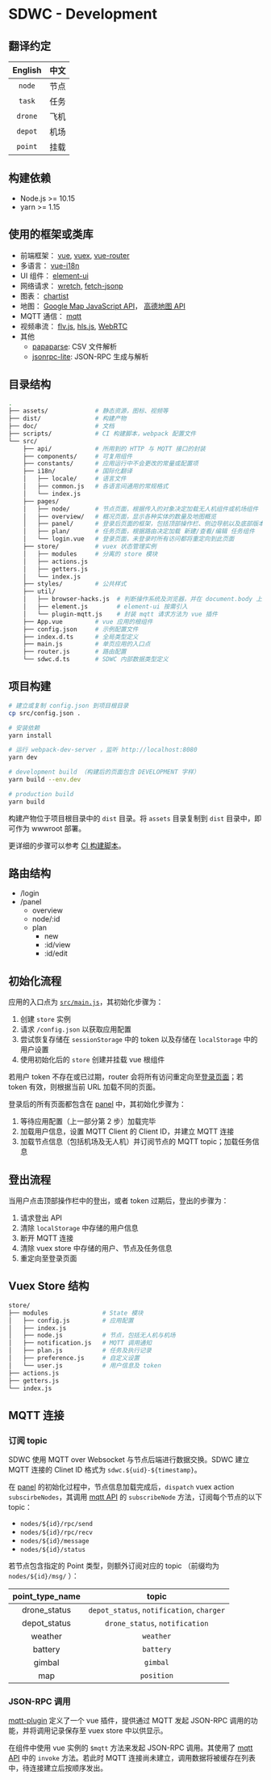 # SDWC - Development

## 翻译约定

| English | 中文 |
|:-------:|:----:|
| `node`  | 节点 |
| `task`  | 任务 |
| `drone` | 飞机 |
| `depot` | 机场 |
| `point` | 挂载 |

## 构建依赖

- Node.js >= 10.15
- yarn >= 1.15

## 使用的框架或类库

- 前端框架： [vue][vue], [vuex][vuex], [vue-router][vue-router]
- 多语言： [vue-i18n][vue-i18n]
- UI 组件： [element-ui][element-ui]
- 网络请求： [wretch][wretch], [fetch-jsonp][fetch-jsonp]
- 图表： [chartist][chartist]
- 地图： [Google Map JavaScript API][googlemap]， [高德地图 API][amap]
- MQTT 通信： [mqtt][mqtt]
- 视频串流： [flv.js][flv.js], [hls.js][hls.js], [WebRTC][webrtc]
- 其他
  - [papaparse][papaparse]: CSV 文件解析
  - [jsonrpc-lite][jsonrpc-lite]: JSON-RPC 生成与解析

## 目录结构

```sh
.
├── assets/             # 静态资源，图标、视频等
├── dist/               # 构建产物
├── doc/                # 文档
├── scripts/            # CI 构建脚本，webpack 配置文件
└── src/
    ├── api/            # 所用到的 HTTP 与 MQTT 接口的封装
    ├── components/     # 可复用组件
    ├── constants/      # 应用运行中不会更改的常量或配置项
    ├── i18n/           # 国际化翻译
    │   ├── locale/     # 语言文件
    │   ├── common.js   # 各语言间通用的常规格式
    │   └── index.js
    ├── pages/
    │   ├── node/       # 节点页面，根据传入的对象决定加载无人机组件或机场组件
    │   ├── overview/   # 概况页面，显示各种实体的数量及地图概览
    │   ├── panel/      # 登录后页面的框架，包括顶部操作栏、侧边导航以及底部版本信息
    │   ├── plan/       # 任务页面，根据路由决定加载 新建/查看/编辑 任务组件
    │   └── login.vue   # 登录页面，未登录时所有访问都将重定向到此页面
    ├── store/          # vuex 状态管理实例
    │   ├── modules     # 分离的 store 模块
    │   ├── actions.js
    │   ├── getters.js
    │   └── index.js
    ├── styles/         # 公共样式
    ├── util/
    │   ├── browser-hacks.js  # 判断操作系统及浏览器，并在 document.body 上添加类名
    │   ├── element.js        # element-ui 按需引入
    │   └── plugin-mqtt.js    # 封装 mqtt 请求方法为 vue 插件
    ├── App.vue         # vue 应用的根组件
    ├── config.json     # 示例配置文件
    ├── index.d.ts      # 全局类型定义
    ├── main.js         # 单页应用的入口点
    ├── router.js       # 路由配置
    └── sdwc.d.ts       # SDWC 内部数据类型定义
```

## 项目构建

```sh
# 建立或复制 config.json 到项目根目录
cp src/config.json .

# 安装依赖
yarn install

# 运行 webpack-dev-server ，监听 http://localhost:8080
yarn dev

# development build （构建后的页面包含 DEVELOPMENT 字样）
yarn build --env.dev

# production build
yarn build
```

构建产物位于项目根目录中的 `dist` 目录。将 `assets` 目录复制到 `dist` 目录中，即可作为 wwwroot 部署。

更详细的步骤可以参考 [CI 构建脚本](/scripts/build-tar.sh)。

## 路由结构

- /login
- /panel
  - overview
  - node/:id
  - plan
    - new
    - :id/view
    - :id/edit

## 初始化流程

应用的入口点为 [`src/main.js`](/src/main.js)，其初始化步骤为：

1. 创建 `store` 实例
2. 请求 `/config.json` 以获取应用配置
3. 尝试恢复存储在 `sessionStorage` 中的 token 以及存储在 `localStorage` 中的用户设置
4. 使用初始化后的 `store` 创建并挂载 vue 根组件

若用户 token 不存在或已过期，router 会将所有访问重定向至[登录页面](/src/pages/login.vue)；若 token 有效，则根据当前 URL 加载不同的页面。

登录后的所有页面都包含在 [panel](/src/pages/panel/panel.vue) 中，其初始化步骤为：

1. 等待应用配置（上一部分第 2 步）加载完毕
2. 加载用户信息，设置 MQTT Client 的 Client ID，并建立 MQTT 连接
3. 加载节点信息（包括机场及无人机）并订阅节点的 MQTT topic；加载任务信息

## 登出流程

当用户点击顶部操作栏中的登出，或者 token 过期后，登出的步骤为：

1. 请求登出 API
2. 清除 `localStorage` 中存储的用户信息
3. 断开 MQTT 连接
4. 清除 vuex store 中存储的用户、节点及任务信息
5. 重定向至登录页面

## Vuex Store 结构

```sh
store/
├── modules               # State 模块
│   ├── config.js         # 应用配置
│   ├── index.js
│   ├── node.js           # 节点，包括无人机与机场
│   ├── notification.js   # MQTT 调用通知
│   ├── plan.js           # 任务及执行记录
│   ├── preference.js     # 自定义设置
│   └── user.js           # 用户信息及 token
├── actions.js
├── getters.js
└── index.js
```

## MQTT 连接

### 订阅 topic

SDWC 使用 MQTT over Websocket 与节点后端进行数据交换。SDWC 建立 MQTT 连接的 Clinet ID 格式为 `sdwc.${uid}-${timestamp}`。

在 [panel](/src/pages/panel/panel.vue) 的初始化过程中，节点信息加载完成后，`dispatch` vuex action `subscirbeNodes`，其调用 [mqtt API](/src/api/mqtt.js) 的 `subscribeNode` 方法，订阅每个节点的以下 topic：

- `nodes/${id}/rpc/send`
- `nodes/${id}/rpc/recv`
- `nodes/${id}/message`
- `nodes/${id}/status`

若节点包含指定的 Point 类型，则额外订阅对应的 topic （前缀均为 `nodes/${id}/msg/` ）：

|point_type_name|topic            |
|:-----:|:-----------------------:|
|drone_status|`depot_status`, `notification`, `charger`|
|depot_status|`drone_status`, `notification`|
|weather|`weather` |
|battery|`battery` |
|gimbal |`gimbal`  |
|map    |`position`|

### JSON-RPC 调用

[mqtt-plugin](/src/util/mqtt-plugin.js) 定义了一个 vue 插件，提供通过 MQTT 发起 JSON-RPC 调用的功能，并将调用记录保存至 vuex store 中以供显示。

在组件中使用 vue 实例的 `$mqtt` 方法来发起 JSON-RPC 调用。其使用了 [mqtt API](/src/api/mqtt.js) 中的 `invoke` 方法。若此时 MQTT 连接尚未建立，调用数据将被缓存在列表中，待连接建立后按顺序发出。

[vue]: https://github.com/vuejs/vue
[vuex]: https://github.com/vuejs/vuex
[vue-router]: https://github.com/vuejs/vue-router
[vue-i18n]: https://github.com/kazupon/vue-i18n
[element-ui]: https://github.com/ElemeFE/element
[wretch]: https://github.com/elbywan/wretch
[fetch-jsonp]: https://github.com/camsong/fetch-jsonp
[chartist]: https://github.com/gionkunz/chartist-js
[googlemap]: https://developers.google.com/maps/documentation/javascript/tutorial
[amap]: https://lbs.amap.com/api/javascript-api/summary
[mqtt]: https://github.com/mqttjs/MQTT.js
[flv.js]: https://github.com/Bilibili/flv.js/
[hls.js]: https://github.com/video-dev/hls.js/
[webrtc]: https://developer.mozilla.org/en-US/docs/Web/API/WebRTC_API
[papaparse]: https://github.com/mholt/PapaParse
[jsonrpc-lite]: https://github.com/teambition/jsonrpc-lite
